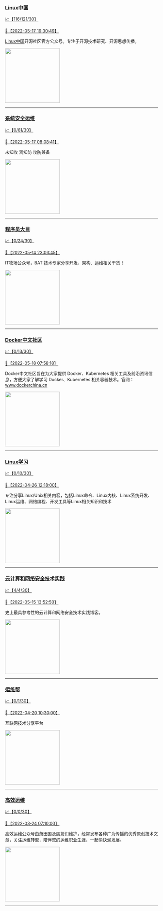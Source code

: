 
### [Linux中国](http://wechat.doonsec.com/admin/wechat_echarts/?biz=MjM5NjQ4MjYwMQ==)

[:chart_with_upwards_trend:【116/121/30】](http://wechat.doonsec.com/wechat_echarts/?biz=MjM5NjQ4MjYwMQ==)

[:camera_flash:【2022-05-17 19:30:49】](https://mp.weixin.qq.com/s?__biz=MjM5NjQ4MjYwMQ==&mid=2664653786&idx=1&sn=b0e1c552e36a1e9f125979109f564c35&chksm=bdcf589c8ab8d18abd8a4c64ac1fda5ca84748438367c240fd61519b883eaacf95a5050036d9&scene=27&key=ab06ae04649bd3449c53a46cceaee4a9ca82a8f691faf206a5f6de0b2b2205f933bd2a1939a377dfb93caa4cf907b94e7290d25f1cede344700ab7bfa1c40cdd89716f9790846003fe34d48b526badc41e63dd1deb9a0da0edb0da3487f44f809099328ff1c21fd000f1f1d565bdc0877eda0591ac7607fb34836e474705abd4&ascene=0&uin=NTY2NTA4NjQ%3D&devicetype=Windows+Server+2016+x64&version=6305002e&lang=zh_CN&exportkey=A7kQZt0iopq5VcuBUusvQow%3D&acctmode=0&pass_ticket=Z6nXwWQPjxuoanM9gHpN98A6RLcNdEgQSWb42xa%2B%2BYHAwUdbpgkFg812H%2FCPtl%2Fl&wx_header=0&fontgear=2)

[Linux中国](https://linux.cn/)开源社区官方公众号。专注于开源技术研究、开源思想传播。

<img align="top" width="180" src="http://open.weixin.qq.com/qr/code?username=gh_52ef55f8adfd" alt="" />

---


### [系统安全运维](http://wechat.doonsec.com/admin/wechat_echarts/?biz=Mzk0NjE0NDc5OQ==)

[:chart_with_upwards_trend:【0/61/30】](http://wechat.doonsec.com/wechat_echarts/?biz=Mzk0NjE0NDc5OQ==)

[:camera_flash:【2022-05-17 08:08:41】](https://mp.weixin.qq.com/s?__biz=Mzk0NjE0NDc5OQ==&mid=2247500930&idx=1&sn=5f223190d6f06b9284618f79a1e53622&chksm=c30817f2f47f9ee426a690a39fe5bf47dd41043a2999955c1cf2b1cb69158417d45232e86000&scene=126&sessionid=1652747821&key=a21e8dc39c4f19e96bc29ebc241e5d26cd91cfcb7fae266accf486e007b15855c39d33dd7a00fd1ff6920fd1961c35c4cc6e69ac01e0a52c40913ab751a53984fee5cbc7ba6753aad05303574424da76711612efd1f8526a9ab644227e4db876dc6737ce8a23e99802304abc567d42cae4d38ee6bc5d3add8d6c6839cae06277&ascene=1&uin=NTY2NTA4NjQ%3D&devicetype=Windows+Server+2016+x64&version=6305002e&lang=zh_CN&session_us=gh_2c298b630170&exportkey=A34%2BLdbTWIwGbaXlTtFxDRo%3D&acctmode=0&pass_ticket=q6q%2Bmc6ivpszLlqTfAZLXzOs7zft%2F67CwXhL8r4eAPGNjSqw0ZTdOCIQ72CMXJ2f&wx_header=0&fontgear=2)

未知攻 焉知防 攻防兼备

<img align="top" width="180" src="http://open.weixin.qq.com/qr/code?username=gh_2c298b630170" alt="" />

---


### [程序员大目](http://wechat.doonsec.com/admin/wechat_echarts/?biz=MzI4ODQ3NjE2OA==)

[:chart_with_upwards_trend:【0/24/30】](http://wechat.doonsec.com/wechat_echarts/?biz=MzI4ODQ3NjE2OA==)

[:camera_flash:【2022-05-14 23:03:45】](https://mp.weixin.qq.com/s?__biz=MzI4ODQ3NjE2OA==&mid=2247499201&idx=1&sn=1421d60fb47c37b674d119f66449926d&chksm=ec3f60a6db48e9b09876be2a34109b9d6adbf3b74dfc80f16af1c7068fe21d24de4fc2003218&scene=27&key=b14356bc5abac542d5cd7593ba141082274c45e0627e6c5bfa84d2a910ccc95c178552fb43384e74c742c511e0cf97f9e44f032a042087b43cbfce52fad0a364a388fb57e3c0916d8f4fdf651ee47e31ca4ac93a954134d2d39bc60f9bcb5eb454c263f2df6e38ff0360197b24ee4903c3fc7a39a80e78a465f21d13c2982fbb&ascene=0&uin=MTM1NzU2MDQ1OQ%3D%3D&devicetype=Windows+Server+2016+x64&version=6305002e&lang=zh_CN&exportkey=A0AMlziTLvD4k4gdM07QU5c%3D&acctmode=0&pass_ticket=nngna6pKr425vMIInbWMvf0wBFYMV%2FbteB6xEoQpDRS8Z04EfbkorKdLvQZjO4eq&wx_header=0&fontgear=2)

IT牧场公众号，BAT 技术专家分享开发、架构、运维相关干货！

<img align="top" width="180" src="http://open.weixin.qq.com/qr/code?username=gh_e6849e368b5f" alt="" />

---


### [Docker中文社区](http://wechat.doonsec.com/admin/wechat_echarts/?biz=MzI1NzI5NDM4Mw==)

[:chart_with_upwards_trend:【0/13/30】](http://wechat.doonsec.com/wechat_echarts/?biz=MzI1NzI5NDM4Mw==)

[:camera_flash:【2022-05-18 07:58:18】](https://mp.weixin.qq.com/s?__biz=MzI1NzI5NDM4Mw==&mid=2247491050&idx=1&sn=0cf26d52b04ba49788ca8b5bad0f6c8d&chksm=ea18f4aadd6f7dbc9827941add8bb4f4d12d4ff0d9d9de8bf2b4160e68e170bb122eddc007bd&scene=126&sessionid=1652833110&key=714934fb29b2f5f1a9ea9a3853a5609e8b1bad3047a0d06f2412916ac799ea4751e8093117c7f6ad81dc23dbcb841cbbaa591d27f3a46a8a3e926716e961ae03727177db2036de9f68862f582c20f3e7276d4c9cc3290242e4672ed90286fc475786707839c05cb29c62fd271326cefbb710c4318b281734a19e3ce10be1b190&ascene=1&uin=MTM1NzU2MDQ1OQ%3D%3D&devicetype=Windows+Server+2016+x64&version=6305002e&lang=zh_CN&session_us=gh_8620cb9f61a5&exportkey=A9kQatL%2BO2BOflAnjHx4SU8%3D&acctmode=0&pass_ticket=nngna6pKr425vMIInbWMvf0wBFYMV%2FbteB6xEoQpDRS8Z04EfbkorKdLvQZjO4eq&wx_header=0&fontgear=2)

Docker中文社区旨在为大家提供 Docker、Kubernetes 相关工具及前沿资讯信息，方便大家了解学习 Docker、Kubernetes 相关容器技术。官网：www.dockerchina.cn

<img align="top" width="180" src="http://open.weixin.qq.com/qr/code?username=gh_8620cb9f61a5" alt="" />

---


### [Linux学习](http://wechat.doonsec.com/admin/wechat_echarts/?biz=MzI4MDEwNzAzNg==)

[:chart_with_upwards_trend:【0/10/30】](http://wechat.doonsec.com/wechat_echarts/?biz=MzI4MDEwNzAzNg==)

[:camera_flash:【2022-04-26 12:18:00】](https://mp.weixin.qq.com/s?__biz=MzI4MDEwNzAzNg==&mid=2649456825&idx=1&sn=33d6c566ad1cd306d0616d076a326677&chksm=f3a2a1cac4d528dcbb39e8ebe425eac2b64013a7dc1def3470e3a87b5cd0c8777f54fd96d02e&scene=27&key=7587a6a30786f15509afeebccb4eb5f65cd084708cc4ee6b411403d5ad24811377c7209c327015dc1795128f5bd77d54f1b1d0e152e1bd23b0366c40b7e821ea19d1f46edf6642f5161716839158517ac06e20b5df6801aae4209f9cafca5e052e9ed2c71d65c9deb38eb3fcc5ba82980eada007cad113479674023d04365cf7&ascene=0&uin=MTM1NzU2MDQ1OQ%3D%3D&devicetype=Windows+Server+2016+x64&version=6305002e&lang=zh_CN&exportkey=A0qGwVIJVt%2BsqIMjMy1Olng%3D&acctmode=0&pass_ticket=D9t3mf7oXHjY8qg%2BQEQO0Bv9BJhhbGYOWhqaTktb7pKzLOvzchOf0VBdymQWrgnw&wx_header=0&fontgear=2)

专注分享Linux/Unix相关内容，包括Linux命令、Linux内核、Linux系统开发、Linux运维、网络编程、开发工具等Linux相关知识和技术

<img align="top" width="180" src="http://open.weixin.qq.com/qr/code?username=gh_cb990d3ccd5f" alt="" />

---


### [云计算和网络安全技术实践](http://wechat.doonsec.com/admin/wechat_echarts/?biz=MzA3MjM5MDc2Nw==)

[:chart_with_upwards_trend:【4/4/30】](http://wechat.doonsec.com/wechat_echarts/?biz=MzA3MjM5MDc2Nw==)

[:camera_flash:【2022-05-15 13:52:50】](https://mp.weixin.qq.com/s?__biz=MzA3MjM5MDc2Nw==&mid=2650746840&idx=1&sn=90b226e5c4a7a8a0427cd408b8954a87&chksm=87148ed8b06307ce6e6d39cc1ed38862920cfc67d827e659d5e0e79167471073dc413a44b3bd&scene=126&sessionid=1652595933&key=ab06ae04649bd344c30c3e1ff0f25b83e57eec1196e8f656d5ca5d65d4ea1b1f1a561fafd047226e03940f8d348c008023d11a39076385a003952633fa8b83f994e8bbe3f9ab7e37d2dd1197356b77a6bc1944a1eab88e12d41a89093589d16b5256600b12145874a75f29f0de7c06afa33a48d1c7bc61bcefbbb83515376e02&ascene=1&uin=NTY2NTA4NjQ%3D&devicetype=Windows+Server+2016+x64&version=6305002e&lang=zh_CN&session_us=gh_34d6b0cb5633&exportkey=A7QQUrz0Bz6RzwGu7%2FkOsfY%3D&acctmode=0&pass_ticket=q6q%2Bmc6ivpszLlqTfAZLXzOs7zft%2F67CwXhL8r4eAPGNjSqw0ZTdOCIQ72CMXJ2f&wx_header=0&fontgear=2)

史上最具参考性的云计算和网络安全技术实践博客。

<img align="top" width="180" src="http://open.weixin.qq.com/qr/code?username=gh_34d6b0cb5633" alt="" />

---


### [运维帮](http://wechat.doonsec.com/admin/wechat_echarts/?biz=MzA3MzYwNjQ3NA==)

[:chart_with_upwards_trend:【0/1/30】](http://wechat.doonsec.com/wechat_echarts/?biz=MzA3MzYwNjQ3NA==)

[:camera_flash:【2022-04-20 10:30:00】](https://mp.weixin.qq.com/s?__biz=MzA3MzYwNjQ3NA==&mid=2651300989&idx=1&sn=faa084d99f80b4a8cee622e54709b81d&chksm=84ff7058b388f94e94174fef73f1ed658e210b1429d83c95f50e949b9ed1d10f0a919cbd12ed&scene=27&key=7452712d583e9f062a36b209514c8db344ab9eb1f2b74d975ee66103156b9b97d4e9635c713e77b0e9e40d39be41546d8b0c0156de5e43926031d4e0bce18f143eb4582332741330dee255dcb35eb60ba2acf11d1748dd3b1463587bcce30c57874e3988cdf40f2c61bdba315d8ac3c083f0e9cb3d9eddb1672320014426bffc&ascene=0&uin=NTY2NTA4NjQ%3D&devicetype=Windows+Server+2016+x64&version=6305002e&lang=zh_CN&exportkey=Ax0%2BtgKF4O%2FVgivsuJ96fEM%3D&acctmode=0&pass_ticket=IHaUH4ZOIfSwtVivBDtEbHTTE8SSIK%2FRhi9YYt9EvONNv5xF7bAeJSDMGeLjurIo&wx_header=0&fontgear=2)

互联网技术分享平台

<img align="top" width="180" src="http://open.weixin.qq.com/qr/code?username=gh_445a39329cd8" alt="" />

---


### [高效运维](http://wechat.doonsec.com/admin/wechat_echarts/?biz=MzA4Nzg5Nzc5OA==)

[:chart_with_upwards_trend:【0/0/30】](http://wechat.doonsec.com/wechat_echarts/?biz=MzA4Nzg5Nzc5OA==)

[:camera_flash:【2022-03-24 07:10:00】](https://mp.weixin.qq.com/s?__biz=MzA4Nzg5Nzc5OA==&mid=2651710761&idx=1&sn=69a95380544a67d4cba59919996e5802&chksm=8bcb2680bcbcaf96ad7cbda1ca595221da032191abeee0c48af7cf9225bb376192de35f08dec&scene=126&sessionid=1648082338&key=b2b48fc0ff7af55f3470df22ef692fb345f0fedea88cf702a173ac4b8dece2ab5dba6dc35940a88bcf75ee6e692a071ad4616d45f7c300d798c37c8a6713c767a72b7d669a4f598cefeebcbf9410a1f2b8ee6de8d56837fc76f37c9f0a7049d3351db65c4316e0c0054007d18ee376e6d8a93029e64ce0cab5217b2b07673fe9&ascene=1&uin=MjM2NjMzNTUwNA%3D%3D&devicetype=Windows+Server+2016+x64&version=6305002e&lang=zh_CN&exportkey=ATNHhJ9BEPU)

高效运维公众号由萧田国及朋友们维护，经常发布各种广为传播的优秀原创技术文章，关注运维转型，陪伴您的运维职业生涯，一起愉快滴发展。

<img align="top" width="180" src="http://open.weixin.qq.com/qr/code?username=gh_0fdeda7cb50a" alt="" />

---

